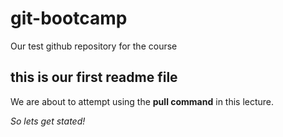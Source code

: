 # git-bootcamp
Our test github repository for the course
## this is our first readme file
We are about to attempt using the **pull command** in this lecture.

*So lets get stated!*
